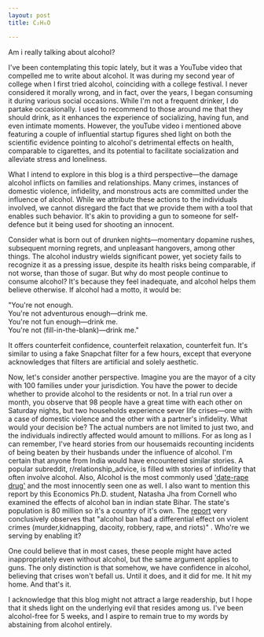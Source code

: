 ```yaml
---
layout: post
title: C₂H₆O

---
```


Am i really talking about alcohol?

I've been contemplating this topic lately, but it was a YouTube video that compelled me to write about alcohol. It was during my second year of college when I first tried alcohol, coinciding with a college festival. I never considered it morally wrong, and in fact, over the years, I began consuming it during various social occasions. While I'm not a frequent drinker, I do partake occasionally. I used to recommend to those around me that they should drink, as it enhances the experience of socializing, having fun, and even intimate moments. However, the  youTube video i mentioned above featuring a couple of influential startup figures shed light on both the scientific evidence pointing to alcohol's detrimental effects on health, comparable to cigarettes, and its potential to facilitate socialization and alleviate stress and loneliness.

What I intend to explore in this blog is a third perspective—the damage alcohol inflicts on families and relationships. Many crimes, instances of domestic violence, infidelity, and monstrous acts are committed under the influence of alcohol. While we attribute these actions to the individuals involved, we cannot disregard the fact that we provide them with a tool that enables such behavior. It's akin to providing a gun to someone for self-defence but it being used for shooting an innocent. 

Consider what is born out of drunken nights—momentary dopamine rushes, subsequent morning regrets, and unpleasant hangovers, among other things. The alcohol industry wields significant power, yet society fails to recognize it as a pressing issue, despite its health risks being comparable, if not worse, than those of sugar. But why do most people continue to consume alcohol? It's because they feel inadequate, and alcohol helps them believe otherwise. If alcohol had a motto, it would be:

"You're not enough. \
You're not adventurous enough—drink me. \
You're not fun enough—drink me. \
You're not (fill-in-the-blank)—drink me." 

It offers counterfeit confidence, counterfeit relaxation, counterfeit fun. It's similar to using a fake Snapchat filter for a few hours, except that everyone acknowledges that filters are artificial and solely aesthetic.

Now, let's consider another perspective. Imagine you are the mayor of a city with 100 families under your jurisdiction. You have the power to decide whether to provide alcohol to the residents or not. In a trial run over a month, you observe that 98 people have a great time with each other on Saturday nights, but two households experience sever life crises—one with a case of domestic violence and the other with a partner's infidelity. What would your decision be? The actual numbers are not limited to just two, and the individuals indirectly affected would amount to millions. For as long as I can remember, I've heard stories from our housemaids recounting incidents of being beaten by their husbands under the influence of alcohol. I'm certain that anyone from India would have encountered similar stories. A popular subreddit, r/relationship_advice, is filled with stories of infidelity that often involve alcohol. Also, Alcohol is the most commonly used ['date-rape drug'](https://www.webmd.com/mental-health/addiction/date-rape-drugs) and the most innocently seen one as well. I also want to mention this report by this Economics Ph.D. student, Natasha Jha from Cornell who examined the effects of alcohol ban in indian state Bihar. The state's population is 80 million so it's a country of it's own. The [report](https://natashajha.github.io/files/EDCC-alcoholban-ms.pdf) very conclusively observes that "alcohol ban had a differential effect on violent crimes (murder,kidnapping, dacoity, robbery, rape, and riots)" . Who're we serving by enabling it?

One could believe that in most cases, these people might have acted inappropriately even without alcohol, but the same argument applies to guns. The only distinction is that somehow, we have confidence in alcohol, believing that crises won't befall us. Until it does, and it did for me. It hit my home. And that's it. 

I acknowledge that this blog might not attract a large readership, but I hope that it sheds light on the underlying evil that resides among us. I've been alcohol-free for 5 weeks, and I aspire to remain true to my words by abstaining from alcohol entirely.



